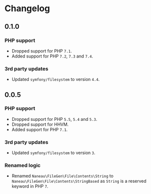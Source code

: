 # Changelog

## 0.1.0

### PHP support
* Dropped support for PHP `7.1`.
* Added support for PHP `7.2`, `7.3` and `7.4`.

### 3rd party updates
* Updated `symfony/filesystem` to version `4.4`.

## 0.0.5

### PHP support
* Dropped support for PHP `5.5`, `5.4` and `5.3`.
* Dropped support for HHVM.
* Added support for PHP `7.1`.

### 3rd party updates
* Updated `symfony/filesystem` to version `3`.

### Renamed logic
* Renamed `Naneau\FileGen\File\Contents\String` to `Naneau\FileGen\File\Contents\StringBased` 
  as `String` is a reserved keyword in PHP `7`.
